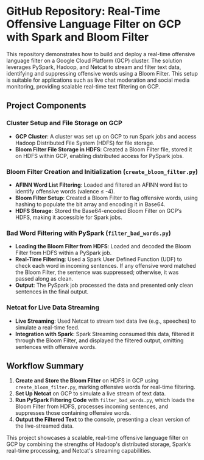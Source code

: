 # GitHub Repository: Real-Time Offensive Language Filter on GCP with Spark and Bloom Filter

This repository demonstrates how to build and deploy a real-time offensive language filter on a Google Cloud Platform (GCP) cluster. The solution leverages PySpark, Hadoop, and Netcat to stream and filter text data, identifying and suppressing offensive words using a Bloom Filter. This setup is suitable for applications such as live chat moderation and social media monitoring, providing scalable real-time text filtering on GCP.

## Project Components

### Cluster Setup and File Storage on GCP

- **GCP Cluster**: A cluster was set up on GCP to run Spark jobs and access Hadoop Distributed File System (HDFS) for file storage.
- **Bloom Filter File Storage in HDFS**: Created a Bloom Filter file, stored it on HDFS within GCP, enabling distributed access for PySpark jobs.

### Bloom Filter Creation and Initialization (`create_bloom_filter.py`)

- **AFINN Word List Filtering**: Loaded and filtered an AFINN word list to identify offensive words (valence ≤ -4).
- **Bloom Filter Setup**: Created a Bloom Filter to flag offensive words, using hashing to populate the bit array and encoding it in Base64.
- **HDFS Storage**: Stored the Base64-encoded Bloom Filter on GCP’s HDFS, making it accessible for Spark jobs.

### Bad Word Filtering with PySpark (`filter_bad_words.py`)

- **Loading the Bloom Filter from HDFS**: Loaded and decoded the Bloom Filter from HDFS within a PySpark job.
- **Real-Time Filtering**: Used a Spark User Defined Function (UDF) to check each word in incoming sentences. If any offensive word matched the Bloom Filter, the sentence was suppressed; otherwise, it was passed along as clean.
- **Output**: The PySpark job processed the data and presented only clean sentences in the final output.

### Netcat for Live Data Streaming

- **Live Streaming**: Used Netcat to stream text data live (e.g., speeches) to simulate a real-time feed.
- **Integration with Spark**: Spark Streaming consumed this data, filtered it through the Bloom Filter, and displayed the filtered output, omitting sentences with offensive words.

## Workflow Summary

1. **Create and Store the Bloom Filter** on HDFS in GCP using `create_bloom_filter.py`, marking offensive words for real-time filtering.
2. **Set Up Netcat** on GCP to simulate a live stream of text data.
3. **Run PySpark Filtering Code** with `filter_bad_words.py`, which loads the Bloom Filter from HDFS, processes incoming sentences, and suppresses those containing offensive words.
4. **Output the Filtered Text** to the console, presenting a clean version of the live-streamed data.

This project showcases a scalable, real-time offensive language filter on GCP by combining the strengths of Hadoop's distributed storage, Spark’s real-time processing, and Netcat's streaming capabilities.
